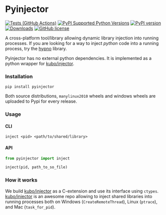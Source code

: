 # Pyinjector

[![Tests (GitHub Actions)](https://github.com/kmaork/pyinjector/workflows/Tests/badge.svg)](https://github.com/kmaork/pyinjector)
[![PyPI Supported Python Versions](https://img.shields.io/pypi/pyversions/pyinjector.svg)](https://pypi.python.org/pypi/pyinjector/)
[![PyPI version](https://badge.fury.io/py/pyinjector.svg)](https://badge.fury.io/py/pyinjector)
[![Downloads](https://pepy.tech/badge/pyinjector)](https://pepy.tech/project/pyinjector)
[![GitHub license](https://img.shields.io/github/license/kmaork/pyinjector)](https://github.com/kmaork/pyinjector/blob/master/LICENSE.txt)

A cross-platform tool/library allowing dynamic library injection into running processes.
If you are looking for a way to inject *python* code into a running process, try the [hypno](https://github.com/kmaork/hypno) library.

Pyinjector has no external python dependencies.
It is implemented as a python wrapper for [kubo/injector](https://github.com/kubo/injector).

### Installation
```shell script
pip install pyinjector
```
Both source distributions, `manylinux2010` wheels and windows wheels are uploaded to Pypi for every release.

### Usage
#### CLI
```shell script
inject <pid> <path/to/shared/library>
```

#### API
```python
from pyinjector import inject

inject(pid, path_to_so_file)
```

### How it works
We build [kubo/injector](https://github.com/kubo/injector) as a C-extension and use its interface using `ctypes`.
[kubo/injector](https://github.com/kubo/injector) is an awesome repo allowing to inject shared libraries into running
processes both on Windows (`CreateRemoteThread`), Linux (`ptrace`), and Mac (`task_for_pid`).
